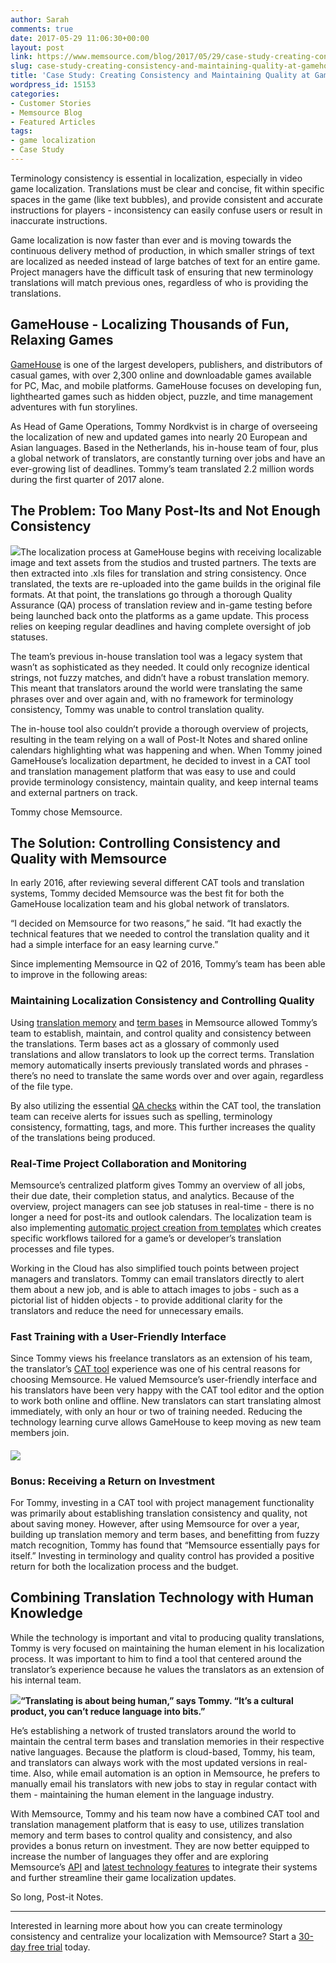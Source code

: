 ```yaml
---
author: Sarah
comments: true
date: 2017-05-29 11:06:30+00:00
layout: post
link: https://www.memsource.com/blog/2017/05/29/case-study-creating-consistency-and-maintaining-quality-at-gamehouse/
slug: case-study-creating-consistency-and-maintaining-quality-at-gamehouse
title: 'Case Study: Creating Consistency and Maintaining Quality at GameHouse'
wordpress_id: 15153
categories:
- Customer Stories
- Memsource Blog
- Featured Articles
tags:
- game localization
- Case Study
---
```


Terminology consistency is essential in localization, especially in video game localization. Translations must be clear and concise, fit within specific spaces in the game (like text bubbles), and provide consistent and accurate instructions for players - inconsistency can easily confuse users or result in inaccurate instructions. 

Game localization is now faster than ever and is moving towards the continuous delivery method of production, in which smaller strings of text are localized as needed instead of large batches of text for an entire game. Project managers have the difficult task of ensuring that new terminology translations will match previous ones, regardless of who is providing the translations.<!-- more -->


## GameHouse - Localizing Thousands of Fun, Relaxing Games


[GameHouse](http://www.gamehouse.com/) is one of the largest developers, publishers, and distributors of casual games, with over 2,300 online and downloadable games available for PC, Mac, and mobile platforms. GameHouse focuses on developing fun, lighthearted games such as hidden object, puzzle, and time management adventures with fun storylines.

As Head of Game Operations, Tommy Nordkvist is in charge of overseeing the localization of new and updated games into nearly 20 European and Asian languages. Based in the Netherlands, his in-house team of four, plus a global network of translators, are constantly turning over jobs and have an ever-growing list of deadlines. Tommy’s team translated 2.2 million words during the first quarter of 2017 alone.


## The Problem: Too Many Post-Its and Not Enough Consistency


[![](http://www.memsource.com/wp-content/uploads/2017/05/Blog-Final2.png)](http://www.memsource.com/wp-content/uploads/2017/05/Blog-Final2.png)The localization process at GameHouse begins with receiving localizable image and text assets from the studios and trusted partners. The texts are then extracted into .xls files for translation and string consistency. Once translated, the texts are re-uploaded into the game builds in the original file formats. At that point, the translations go through a thorough Quality Assurance (QA) process of translation review and in-game testing before being launched back onto the platforms as a game update. This process relies on keeping regular deadlines and having complete oversight of job statuses.

The team’s previous in-house translation tool was a legacy system that wasn’t as sophisticated as they needed. It could only recognize identical strings, not fuzzy matches, and didn’t have a robust translation memory. This meant that translators around the world were translating the same phrases over and over again and, with no framework for terminology consistency, Tommy was unable to control translation quality.   

The in-house tool also couldn’t provide a thorough overview of projects, resulting in the team relying on a wall of Post-It Notes and shared online calendars highlighting what was happening and when. When Tommy joined GameHouse’s localization department, he decided to invest in a CAT tool and translation management platform that was easy to use and could provide terminology consistency, maintain quality, and keep internal teams and external partners on track.

Tommy chose Memsource.


## The Solution: Controlling Consistency and Quality with Memsource


In early 2016, after reviewing several different CAT tools and translation systems, Tommy decided Memsource was the best fit for both the GameHouse localization team and his global network of translators.

“I decided on Memsource for two reasons,” he said. “It had exactly the technical features that we needed to control the translation quality and it had a simple interface for an easy learning curve.”



Since implementing Memsource in Q2 of 2016, Tommy’s team has been able to improve in the following areas:


### Maintaining Localization Consistency and Controlling Quality


Using [translation memory](https://help.memsource.com/hc/en-us/articles/115003692212-Translation-Memories) and [term bases](https://help.memsource.com/hc/en-us/articles/115003681851-Term-Bases) in Memsource allowed Tommy’s team to establish, maintain, and control quality and consistency between the translations. Term bases act as a glossary of commonly used translations and allow translators to look up the correct terms. Translation memory automatically inserts previously translated words and phrases - there’s no need to translate the same words over and over again, regardless of the file type.

By also utilizing the essential [QA checks](https://help.memsource.com/hc/en-us/articles/115003484052-Quality-Assurance) within the CAT tool, the translation team can receive alerts for issues such as spelling, terminology consistency, formatting, tags, and more. This further increases the quality of the translations being produced. 


### Real-Time Project Collaboration and Monitoring


Memsource’s centralized platform gives Tommy an overview of all jobs, their due date, their completion status, and analytics. Because of the overview, project managers can see job statuses in real-time - there is no longer a need for post-its and outlook calendars. The localization team is also implementing [automatic project creation from templates](https://help.memsource.com/hc/en-us/articles/115003483952-Project-Templates) which creates specific workflows tailored for a game’s or developer’s translation processes and file types.

Working in the Cloud has also simplified touch points between project managers and translators. Tommy can email translators directly to alert them about a new job, and is able to attach images to jobs - such as a pictorial list of hidden objects - to provide additional clarity for the translators and reduce the need for unnecessary emails.


### Fast Training with a User-Friendly Interface


Since Tommy views his freelance translators as an extension of his team, the translator’s [CAT tool](https://help.memsource.com/hc/en-us/articles/115003462011-Tips-for-working-in-Memsource-Editors) experience was one of his central reasons for choosing Memsource. He valued Memsource’s user-friendly interface and his translators have been very happy with the CAT tool editor and the option to work both online and offline. New translators can start translating almost immediately, with only an hour or two of training needed. Reducing the technology learning curve allows GameHouse to keep moving as new team members join.


#### [![](http://www.memsource.com/wp-content/uploads/2016/10/desktop_editor_cat_panel-1024x640.png)](http://www.memsource.com/wp-content/uploads/2016/10/desktop_editor_cat_panel.png)




### Bonus: Receiving a Return on Investment


For Tommy, investing in a CAT tool with project management functionality was primarily about establishing translation consistency and quality, not about saving money. However, after using Memsource for over a year, building up translation memory and term bases, and benefitting from fuzzy match recognition, Tommy has found that “Memsource essentially pays for itself.” Investing in terminology and quality control has provided a positive return for both the localization process and the budget.


## Combining Translation Technology with Human Knowledge


While the technology is important and vital to producing quality translations, Tommy is very focused on maintaining the human element in his localization process. It was important to him to find a tool that centered around the translator’s experience because he values the translators as an extension of his internal team.

**[![](http://www.memsource.com/wp-content/uploads/2017/05/Tommy-circle-1024x1024.png)](http://www.memsource.com/wp-content/uploads/2017/05/Tommy-circle.png)“Translating is about being human,” says Tommy. “It’s a cultural product, you can’t reduce language into bits.”**

He’s establishing a network of trusted translators around the world to maintain the central term bases and translation memories in their respective native languages. Because the platform is cloud-based, Tommy, his team, and translators can always work with the most updated versions in real-time. Also, while email automation is an option in Memsource, he prefers to manually email his translators with new jobs to stay in regular contact with them - maintaining the human element in the language industry.

With Memsource, Tommy and his team now have a combined CAT tool and translation management platform that is easy to use, utilizes translation memory and term bases to control quality and consistency, and also provides a bonus return on investment. They are now better equipped to increase the number of languages they offer and are exploring Memsource’s [API](https://help.memsource.com/hc/en-us/articles/115003485012-API-Limits-for-Editions) and [latest technology features](http://www.memsource.com/blog/category/new-features/) to integrate their systems and further streamline their game localization updates.

So long, Post-it Notes.

------------------

Interested in learning more about how you can create terminology consistency and centralize your localization with Memsource? Start a [30-day free trial](https://goo.gl/sp5yvd) today.
